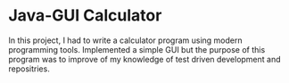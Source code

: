 # Java-GUI Calculator
In this project, I had to write a calculator program using modern programming tools.
Implemented a simple GUI but the purpose of this program was to improve of my knowledge of test driven development and repositries. 
